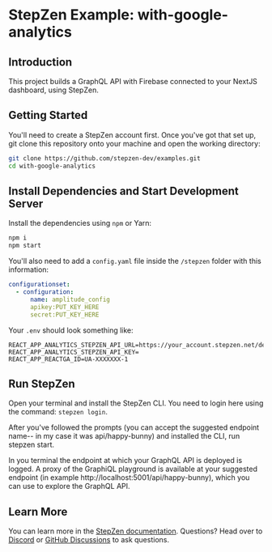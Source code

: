 # StepZen Example: with-google-analytics

## Introduction

This project builds a GraphQL API with Firebase connected to your NextJS dashboard, using StepZen.

## Getting Started

You'll need to create a StepZen account first. Once you've got that set up, git clone this repository onto your machine and open the working directory:

```bash
git clone https://github.com/stepzen-dev/examples.git
cd with-google-analytics
```

## Install Dependencies and Start Development Server

Install the dependencies using `npm` or Yarn:

```bash
npm i
npm start
```

You'll also need to add a `config.yaml` file inside the `/stepzen` folder with this information:

```yaml
configurationset:
  - configuration:
      name: amplitude_config
      apikey:PUT_KEY_HERE
      secret:PUT_KEY_HERE
```

Your `.env` should look something like:

```
REACT_APP_ANALYTICS_STEPZEN_API_URL=https://your_account.stepzen.net/demo/events/__graphql
REACT_APP_ANALYTICS_STEPZEN_API_KEY=
REACT_APP_REACTGA_ID=UA-XXXXXXX-1
```

## Run StepZen

Open your terminal and install the StepZen CLI. You need to login here using the command: `stepzen login`.

After you've followed the prompts (you can accept the suggested endpoint name-- in my case it was api/happy-bunny) and installed the CLI, run stepzen start.

In you terminal the endpoint at which your GraphQL API is deployed is logged. A proxy of the GraphiQL playground is available at your suggested endpoint (in example http://localhost:5001/api/happy-bunny), which you can use to explore the GraphQL API.

## Learn More

You can learn more in the [StepZen documentation](https://stepzen.com/docs). Questions? Head over to [Discord](https://discord.com/invite/9k2VdPn2FR) or [GitHub Discussions](https://github.com/stepzen-dev/examples/discussions) to ask questions.
